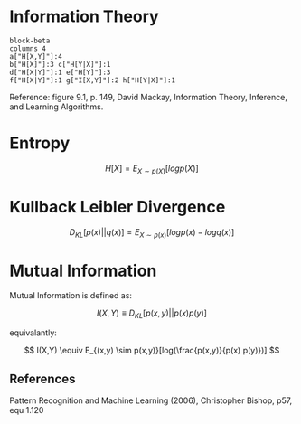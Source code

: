 # Information Theory

```mermaid
block-beta
columns 4
a["H[X,Y]"]:4
b["H[X]"]:3 c["H[Y|X]"]:1
d["H[X|Y]"]:1 e["H[Y]"]:3
f["H[X|Y]"]:1 g["I[X,Y]"]:2 h["H[Y|X]"]:1
```

Reference:
figure 9.1, p. 149, David Mackay, Information Theory, Inference, and Learning Algorithms.

# Entropy

$$
H[X] = E_{X \sim p(X)}[log p(X)]
$$

# Kullback Leibler Divergence

$$
D_{KL}[p(x) || q(x)] = E_{X \sim p(x)}[log p(x) - log q(x)]
$$

# Mutual Information

Mutual Information is defined as:

$$
I(X,Y) \equiv D_{KL}[p(x,y)||p(x) p(y)]
$$

equivalantly:

$$
I(X,Y) \equiv E_{(x,y) \sim p(x,y)}[log(\frac{p(x,y)}{p(x) p(y)})]
$$


## References
Pattern Recognition and Machine Learning (2006), Christopher Bishop, p57, equ 1.120
